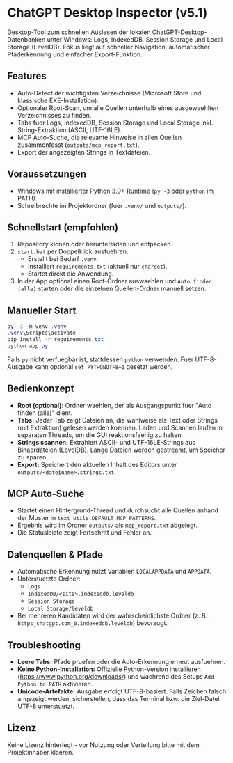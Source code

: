 # ChatGPT Desktop Inspector (v5.1)

Desktop-Tool zum schnellen Auslesen der lokalen ChatGPT-Desktop-Datenbanken unter Windows: Logs, IndexedDB, Session Storage und Local Storage (LevelDB). Fokus liegt auf schneller Navigation, automatischer Pfaderkennung und einfacher Export-Funktion.

## Features
- Auto-Detect der wichtigsten Verzeichnisse (Microsoft Store und klassische EXE-Installation).
- Optionaler Root-Scan, um alle Quellen unterhalb eines ausgewaehlten Verzeichnisses zu finden.
- Tabs fuer Logs, IndexedDB, Session Storage und Local Storage inkl. String-Extraktion (ASCII, UTF-16LE).
- MCP Auto-Suche, die relevante Hinweise in allen Quellen zusammenfasst (`outputs/mcp_report.txt`).
- Export der angezeigten Strings in Textdateien.

## Voraussetzungen
- Windows mit installierter Python 3.9+ Runtime (`py -3` oder `python` im PATH).
- Schreibrechte im Projektordner (fuer `.venv/` und `outputs/`).

## Schnellstart (empfohlen)
1. Repository klonen oder herunterladen und entpacken.
2. `start.bat` per Doppelklick ausfuehren.
   - Erstellt bei Bedarf `.venv`.
   - Installiert `requirements.txt` (aktuell nur `chardet`).
   - Startet direkt die Anwendung.
3. In der App optional einen Root-Ordner auswaehlen und `Auto finden (alle)` starten oder die einzelnen Quellen-Ordner manuell setzen.

## Manueller Start
```powershell
py -3 -m venv .venv
.venv\Scripts\activate
pip install -r requirements.txt
python app.py
```
Falls `py` nicht verfuegbar ist, stattdessen `python` verwenden. Fuer UTF-8-Ausgabe kann optional `set PYTHONUTF8=1` gesetzt werden.

## Bedienkonzept
- **Root (optional):** Ordner waehlen, der als Ausgangspunkt fuer "Auto finden (alle)" dient.
- **Tabs:** Jeder Tab zeigt Dateien an, die wahlweise als Text oder Strings (mit Extraktion) gelesen werden koennen. Laden und Scannen laufen in separaten Threads, um die GUI reaktionsfaehig zu halten.
- **Strings scannen:** Extrahiert ASCII- und UTF-16LE-Strings aus Binaerdateien (LevelDB). Lange Dateien werden gestreamt, um Speicher zu sparen.
- **Export:** Speichert den aktuellen Inhalt des Editors unter `outputs/<dateiname>.strings.txt`.

## MCP Auto-Suche
- Startet einen Hintergrund-Thread und durchsucht alle Quellen anhand der Muster in `text_utils.DEFAULT_MCP_PATTERNS`.
- Ergebnis wird im Ordner `outputs/` als `mcp_report.txt` abgelegt.
- Die Statusleiste zeigt Fortschritt und Fehler an.

## Datenquellen & Pfade
- Automatische Erkennung nutzt Variablen `LOCALAPPDATA` und `APPDATA`.
- Unterstuetzte Ordner:
  - `Logs`
  - `IndexedDB/<site>.indexeddb.leveldb`
  - `Session Storage`
  - `Local Storage/leveldb`
- Bei mehreren Kandidaten wird der wahrscheinlichste Ordner (z. B. `https_chatgpt.com_0.indexeddb.leveldb`) bevorzugt.

## Troubleshooting
- **Leere Tabs:** Pfade pruefen oder die Auto-Erkennung erneut ausfuehren.
- **Keine Python-Installation:** Offizielle Python-Version installieren (https://www.python.org/downloads/) und waehrend des Setups `Add Python to PATH` aktivieren.
- **Unicode-Artefakte:** Ausgabe erfolgt UTF-8-basiert. Falls Zeichen falsch angezeigt werden, sicherstellen, dass das Terminal bzw. die Ziel-Datei UTF-8 unterstuetzt.

## Lizenz
Keine Lizenz hinterlegt - vor Nutzung oder Verteilung bitte mit dem Projektinhaber klaeren.

